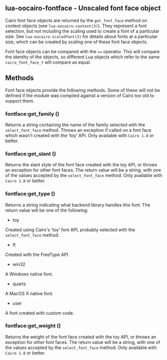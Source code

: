 ## lua-oocairo-fontface - Unscaled font face object

Cairo font face objects are returned by the `get_font_face` method
on context objects (see `lua-oocairo-context(3)`).  They represent
a font selection, but not including the scaling used to create a
font of a particular size.  See `lua-oocairo-scaledfont(3)` for details
about fonts at a particular size, which can be created by scaling one of
these font face objects.

Font face objects can be compared with the `==` operator.  This will compare
the identity of the objects, so different Lua objects which refer to the
same `cairo_font_face_t` will compare as equal.

## Methods

Font face objects provide the following methods.  Some of these will not
be defined if the module was compiled against a version of Cairo too old
to support them.

### fontface:get_family ()

Returns a string containing the name of the family selected with the
`select_font_face` method.  Throws an exception if called on a font face
which wasn't created with the ‘toy’ API.
Only available with `Cairo 1.8` or better.

### fontface:get_slant ()

Returns the slant style of the font face created with the toy API, or
throws an exception for other font faces.  The return value will be a string,
with one of the values accepted by the `select_font_face` method.
Only available with `Cairo 1.8` or better.

### fontface:get_type ()

Returns a string indicating what backend library handles this font.
The return value will be one of the following:

* toy

Created using Cairo's ‘toy’ font API, probably selected with
the `select_font_face` method.

* ft

Created with the FreeType API.

* win32

A Windows native font.

* quartz

A MacOS X native font.

* user

A font created with custom code.

### fontface:get_weight ()

Returns the weight of the font face created with the toy API, or
throws an exception for other font faces.  The return value will be a string,
with one of the values accepted by the `select_font_face` method.
Only available with `Cairo 1.8` or better.
